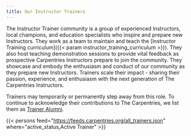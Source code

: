 ```yaml
---
title: Our Instructor Trainers
---
```


The Instructor Trainer community is a group of experienced Instructors, local champions, and education specialists who inspire and prepare new Instructors. They work as a team to maintain and teach the [Instructor Training curriculum]({{< param instructor_training_curriculum >}}). They also host teaching demonstration sessions to provide vital feedback as prospective Carpentries Instructors prepare to join the community. They showcase and embody the enthusiasm and conduct of our community as they prepare new Instructors. Trainers scale their impact - sharing their passion, experience, and enthusiasm with the next generation of The Carpentries Instructors.

Trainers may temporarily or permanently step away from this role. To continue to acknowledge their contributions to The Carpentries, we list them as [Trainer Alumni](/community/instructor-trainer-alumni/).

{{< persons feed="https://feeds.carpentries.org/all_trainers.json" where="active_status,Active Trainer" >}}